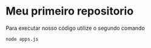 # Meu primeiro repositorio 

Para executar nosso código utilize o segundo comando 
```
node apps.js 
```
